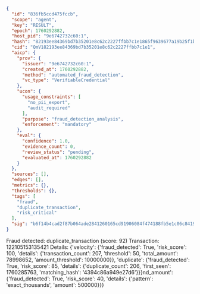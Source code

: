 ```json
{
  "id": "836fb5ccd475fccb",
  "scope": "agent",
  "key": "RESULT",
  "epoch": 1760292882,
  "host_pid": "9e6742732c60:1",
  "hash": "82193ee84369bd7b35201e8c62c2227ffbb7c1e1865f9639677a19b25f1b2a34",
  "cid": "QmV182193ee84369bd7b35201e8c62c2227ffbb7c1e1",
  "aicp": {
    "prov": {
      "issuer": "9e6742732c60:1",
      "created_at": 1760292882,
      "method": "automated_fraud_detection",
      "vc_type": "VerifiableCredential"
    },
    "ucon": {
      "usage_constraints": [
        "no_pii_export",
        "audit_required"
      ],
      "purpose": "fraud_detection_analysis",
      "enforcement": "mandatory"
    },
    "eval": {
      "confidence": 1.0,
      "evidence_count": 0,
      "review_status": "pending",
      "evaluated_at": 1760292882
    }
  },
  "sources": [],
  "edges": [],
  "metrics": {},
  "thresholds": {},
  "tags": [
    "fraud",
    "duplicate_transaction",
    "risk_critical"
  ],
  "sig": "b6f14b4cad2f87b064ade2841260165cd91906084f474188fb5e1c06c84196cc"
}
```

Fraud detected: duplicate_transaction (score: 92)
Transaction: 122105153135421
Details: {'velocity': {'fraud_detected': True, 'risk_score': 100, 'details': {'transaction_count': 207, 'threshold': 50, 'total_amount': 78998652, 'amount_threshold': 10000000}}, 'duplicate': {'fraud_detected': True, 'risk_score': 85, 'details': {'duplicate_count': 206, 'first_seen': 1760285763, 'matching_hash': '4394c86a949e27d6'}}}nd_amount': {'fraud_detected': True, 'risk_score': 40, 'details': {'pattern': 'exact_thousands', 'amount': 500000}}}